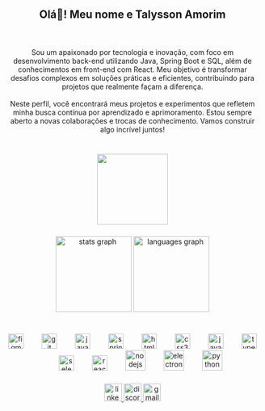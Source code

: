 <br clear="both">

<h2 align="center">Olá👋! Meu nome e Talysson Amorim</h2>

###

<br clear="both">

<p align="center">Sou um apaixonado por tecnologia e inovação, com foco em desenvolvimento back-end utilizando Java, Spring Boot e SQL, além de conhecimentos em front-end com React. Meu objetivo é transformar desafios complexos em soluções práticas e eficientes, contribuindo para projetos que realmente façam a diferença.<br><br>Neste perfil, você encontrará meus projetos e experimentos que refletem minha busca contínua por aprendizado e aprimoramento. Estou sempre aberto a novas colaborações e trocas de conhecimento. Vamos construir algo incrível juntos!</p>

###

<br clear="both">

<div align="center">
  <img height="140" src="https://i.pinimg.com/originals/e9/0e/6c/e90e6ced05e7e96a17cf66866b4031cd.gif"  />
</div>

###

<div align="center">
  <img src="https://github-readme-stats.vercel.app/api?username=TalyssonAmorim&hide_title=false&hide_rank=false&show_icons=true&include_all_commits=true&count_private=true&disable_animations=false&theme=gotham&locale=pt-br&hide_border=true" height="150" alt="stats graph"  />
  <img src="https://github-readme-stats.vercel.app/api/top-langs?username=TalyssonAmorim&locale=pt-br&hide_title=true&layout=compact&card_width=320&langs_count=5&theme=gotham&hide_border=true" height="150" alt="languages graph"  />
</div>

###

<br clear="both">

<div align="center">
  <img src="https://cdn.jsdelivr.net/gh/devicons/devicon/icons/figma/figma-original.svg" height="30" alt="figma logo"  />
  <img width="28" />
  <img src="https://cdn.jsdelivr.net/gh/devicons/devicon/icons/git/git-original.svg" height="30" alt="git logo"  />
  <img width="28" />
  <img src="https://cdn.jsdelivr.net/gh/devicons/devicon/icons/java/java-original.svg" height="30" alt="java logo"  />
  <img width="28" />
  <img src="https://cdn.jsdelivr.net/gh/devicons/devicon/icons/spring/spring-original.svg" height="30" alt="spring logo"  />
  <img width="28" />
  <img src="https://cdn.jsdelivr.net/gh/devicons/devicon/icons/html5/html5-original.svg" height="30" alt="html5 logo"  />
  <img width="28" />
  <img src="https://cdn.jsdelivr.net/gh/devicons/devicon/icons/css3/css3-original.svg" height="30" alt="css3 logo"  />
  <img width="28" />
  <img src="https://cdn.jsdelivr.net/gh/devicons/devicon/icons/javascript/javascript-original.svg" height="30" alt="javascript logo"  />
  <img width="28" />
  <img src="https://cdn.jsdelivr.net/gh/devicons/devicon/icons/typescript/typescript-original.svg" height="30" alt="typescript logo"  />
  <img width="28" />
  <img src="https://cdn.jsdelivr.net/gh/devicons/devicon/icons/selenium/selenium-original.svg" height="30" alt="selenium logo"  />
  <img width="28" />
  <img src="https://cdn.jsdelivr.net/gh/devicons/devicon/icons/react/react-original.svg" height="30" alt="react logo"  />
  <img width="28" />
  <img src="https://cdn.jsdelivr.net/gh/devicons/devicon/icons/nodejs/nodejs-original.svg" height="40" alt="nodejs logo"  />
  <img width="28" />
  <img src="https://cdn.jsdelivr.net/gh/devicons/devicon/icons/electron/electron-original.svg" height="40" alt="electron logo"  />
  <img width="28" />
  <img src="https://cdn.jsdelivr.net/gh/devicons/devicon/icons/python/python-original.svg" height="40" alt="python logo"  />
</div>

###

<div align="center">
  <a href="https://www.linkedin.com/in/talysson-amorim/" target="_blank">
    <img src="https://img.shields.io/static/v1?message=LinkedIn&logo=linkedin&label=&color=0077B5&logoColor=white&labelColor=&style=for-the-badge" height="35" alt="linkedin logo"  />
  </a>
  <a href="https://discord.gg/v3wrgDNu" target="_blank">
    <img src="https://img.shields.io/static/v1?message=Discord&logo=discord&label=&color=000&logoColor=white&labelColor=&style=for-the-badge" height="35" alt="discord logo"  />
  </a>
  <a href="mailto:talysson.dra@gmail.com" target="_blank">
    <img src="https://img.shields.io/static/v1?message=Gmail&logo=gmail&label=&color=cf0e0e&logoColor=white&labelColor=&style=for-the-badge" height="35" alt="gmail logo"  />
  </a>
</div>

